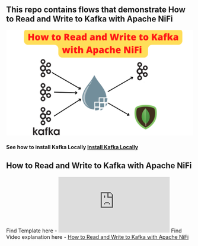 
## This repo contains flows that demonstrate How to Read and Write to Kafka with Apache NiFi 

![NiFi-Kafka](https://github.com/InsightByte/ApacheNifi/blob/main/NiFi-and-Kafka/assets/Read-Write-Kafka.png)

#### See how to install Kafka Locally [Install Kafka Locally](https://youtu.be/qTz5l3UORtA)



## How to Read and Write to Kafka with Apache NiFi 

Find Template here - ![NiFi Kafka Template](https://github.com/InsightByte/ApacheNifi/blob/main/NiFi-and-Kafka/template/Kafka-Read-Write.xml)
Find Video explanation here - [How to Read and Write to Kafka with Apache NiFi](https://youtu.be/Gi-pll3JTJQ)

